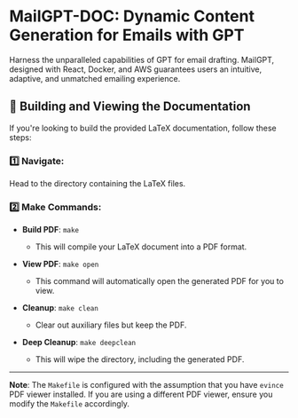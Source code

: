 # MailGPT-DOC: Dynamic Content Generation for Emails with GPT

Harness the unparalleled capabilities of GPT for email drafting. MailGPT, designed with React, Docker, and AWS guarantees users an intuitive, adaptive, and unmatched emailing experience.

## 📜 Building and Viewing the Documentation

If you're looking to build the provided LaTeX documentation, follow these steps:

### 1️⃣ Navigate:
Head to the directory containing the LaTeX files.

### 2️⃣ Make Commands:

- **Build PDF**: `make`
   - This will compile your LaTeX document into a PDF format.
  
- **View PDF**: `make open`
   - This command will automatically open the generated PDF for you to view.

- **Cleanup**: `make clean`
   - Clear out auxiliary files but keep the PDF.
  
- **Deep Cleanup**: `make deepclean`
   - This will wipe the directory, including the generated PDF.

---

**Note**: The `Makefile` is configured with the assumption that you have `evince` PDF viewer installed. If you are using a different PDF viewer, ensure you modify the `Makefile` accordingly.
